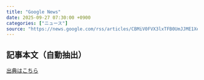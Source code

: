 ```yaml
---
title: "Google News"
date: 2025-09-27 07:30:00 +0900
categories: ["ニュース"]
source: "https://news.google.com/rss/articles/CBMiV0FVX3lxTFB0UmJJME1XeF9MNU1Fc1k5c3k2UlpfTjVpTHg5VGxQbl9fdHJPYWs2bXlaVzBHSUtrZFotbGN6UHRVZnZzNWs2aEtfLVF5OWp0dFhxdlE4bw?oc=5"
---
```


## 記事本文（自動抽出）
<body class="y0K44d EA71Tc" id="readabilityBody"></body>

[出典はこちら](https://news.google.com/rss/articles/CBMiV0FVX3lxTFB0UmJJME1XeF9MNU1Fc1k5c3k2UlpfTjVpTHg5VGxQbl9fdHJPYWs2bXlaVzBHSUtrZFotbGN6UHRVZnZzNWs2aEtfLVF5OWp0dFhxdlE4bw?oc=5)

